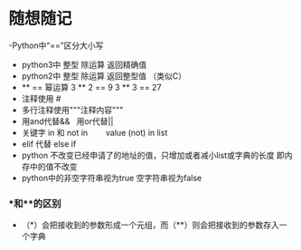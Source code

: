 # 随想随记
-Python中“==”区分大小写
- python3中 整型 除运算 返回精确值
- python2中 整型 除运算 返回整型值 （类似C）
- ** == 幂运算     3 ** 2 == 9      3 ** 3 == 27
- 注释使用 # 
- 多行注释使用"""注释内容"""
- 用and代替&& &nbsp; 用or代替||
- 关键字 in 和 not in&emsp;&emsp; value (not) in list
- elif 代替 else if
- python 不改变已经申请了的地址的值，只增加或者减小list或字典的长度 即内存中的值不改变
- python中的非空字符串视为true 空字符串视为false
### *和**的区别
- （*）会把接收到的参数形成一个元组，而（**）则会把接收到的参数存入一个字典
